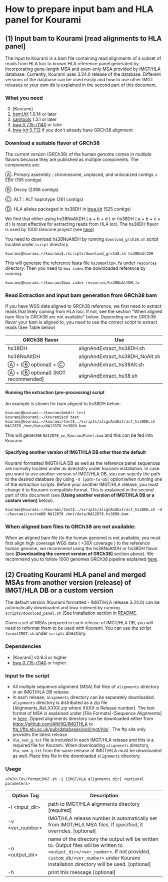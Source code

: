 # How to prepare input bam and HLA panel for Kourami

## (1) Input bam to Kourami [read alignments to HLA panel]
The input to Kourami is a bam file containing read alignments of a subset of reads from HLA loci to known HLA reference panel generated by incorporating gene-length MSA and exon-only MSA provided by IMGT/HLA database. Currently, Kourami uses 3.24.0 release of the database. Different versions of the database can be used easily and how to use other IMGT releases or your own db is explained in the second part of this document.

### What you need 
0. [Kourami]
1. [bamUtil](https://github.com/statgen/bamUtil/releases/tag/v1.0.14) 1.0.14 or later
2. [samtools](https://github.com/samtools/samtools) 1.3.1 or later
3. [bwa 0.7.15-r1140](https://github.com/lh3/bwa) or later
4. [bwa-kit 0.7.12](https://github.com/lh3/bwa/tree/master/bwakit) if you don't already have GRCh38 alignment


### Download a suitable flavor of GRCh38
The current version (GRCh38) of the human genome comes in multiple flavors because they are published as multiple components. The components are:

&#9398;. Primary assembly : chromosome, unplaced, and unlocaized contigs + EBV (195 contigs)

&#9399;. Decoy (2386 contigs) 

&#9400;. ALT : ALT haplotype (261 contigs)

&#9401;. HLA alleles packaged in hs38DH in [bwa.kit](https://github.com/lh3/bwa/tree/master/bwakit) (525 contigs)

We find that either using hs38NoAltDH ( a + b + d ) or hs38DH ( a + b + c + d ) is most effective for extracting reads from HLA loci. The hs38DH flavor is used by 1000 Genome project (see [here](http://ftp.1000genomes.ebi.ac.uk/vol1/ftp/data_collections/1000_genomes_project/README.1000genomes.GRCh38DH.alignment))

You need to download hs38NoAltDH by running `download_grch38.sh` script located under `script` directory
```
kourami@kourami:~/kourami$./scripts/download_grch38.sh hs38NoAltDH
```
This will generate the reference fasta file `hs38NoAltDH.fa` under `resources` directory. Then you need to `bwa index` the downloaded reference by running:
```
kourami@kourami:~/kourami$bwa index resources/hs38NoAltDH.fa	
```

### Read Extraction and input bam generation from GRCh38 bam
If you have WGS data aligned to GRCh38 reference, we first need to extract reads that likely coming from HLA loci. If not, see the section "When aligned bam files to GRCh38 are not available" below. Depending on the GRCh38 flavor your bam is aligned to, you need to use the correct script to extract reads (See Table below)

GRCh38 flavor | Use
------------------|--------------
hs38DH | alignAndExtract_hs38DH.sh
hs38NoAltDH | alignAndExtract_hs38DH_NoAlt.sh
&#9398; + (&#9399; optional) + &#9400; | alignAndExtract_hs38Alt.sh
&#9398; + (&#9399; optional) [NOT recommended] | alignAndExtract_hs38.sh

#### Running the extraction (pre-processing) script
An example is shown for bam aligned to hs38DH below:
````
kourami@kourami:~/kourami$mkdir test
kourami@kourami:~/kourami$cd test
kourami@kourami:~/kourami/test$../scripts/alignAndExtract_hs38DH.sh NA12878 /mnt/data/NA12878.hs38DH.bam
````
This will generate `NA12878_on_KouramiPanel.bam` and this can be fed into Kourami.

#### Specifying another version of IMGT/HLA DB other then the default
Kourami formatted IMGT/HLA DB as well as the reference panel sequences are normally located under `db` directotry under kourami installation. In case you want to use another version of IMGT/HLA DB, you can sepcify the path to the desired database (by using `-d [path-to-db]` option)when running one of the extraction scripts. Before your another IMGT/HLA release, you must change it to Kourami-compatible format. This is explained in the second part of this document (see **[Using another version of IMGT/HLA DB or a custom verion]** below).
````
kourami@kourami:~/kourami/test$../scripts/alignAndExtract_hs38DH.sh -d ~/kourami/customDB NA12878 /mnt/data/NA12878.hs38DH.bam
````

### When aligned bam files to GRCh38 are not available:

When an aligned bam file (to the human genome) is not available, you must first align high coverage WGS data ( >30X coverage ) to the reference human genome, we recommend using the hs38NoAltDH or hs38DH flavor (see **[Downloading the correct version of GRCh38]** section above). We recommend you to follow 1000 genomes GRCh38 pipeline explained [here](http://ftp.1000genomes.ebi.ac.uk/vol1/ftp/data_collections/1000_genomes_project/README.1000genomes.GRCh38DH.alignment). 

## (2) Creating Kourami HLA panel and merged MSAs from another version (release) of IMGT/HLA DB or a custom version
The default version (Kourami formatted - IMGT/HLA release 3.24.0) can be automatically downloaded and bwa-indexed by running ```scripts/download_panel.sh``` (See Installation section in [README](https://github.com/Kingsford-Group/kourami/blob/master/README.md).

Given a set of MSAs prepared in each release of IMGT/HLA DB, you will need to reformat them to be used with Kourami.
You can use the script `formatIMGT.sh` under `scripts` directiory.

### Dependencies
- [Kourami] v0.9.3 or higher
- [bwa 0.7.15-r1140](https://github.com/lh3/bwa) or higher

### Input to the script
- All multiple sequence alignment (MSA) flat files of `alignments` directory in an IMGT/HLA DB release.
- In each release, `alignments` directory can be separately downloaded. `alignments` directory is distributed as a zip file (Alignments_Rel_XXXX.zip where XXXX is Release number). The text format of MSA is explained under [File Formats]-[Sequence Alignments] in [here](http://www.ebi.ac.uk/ipd/imgt/hla/download.html). Zipped alignments directory can be downloaded either from https://github.com/ANHIG/IMGTHLA or ftp://ftp.ebi.ac.uk/pub/databases/ipd/imgt/hla/ . The ftp site only provides the latest release.
- `hla_nom_g.txt` file is included in each IMGT/HLA release and this is a required file for Kourami. When downloading `alignments` directory, `hla_nom_g.txt` from the same release of IMGT/HLA must be downloaded as well. Place this file in the downloaded `alignments` directory.

### Usage
````
<PATH-TO>/formatIMGT.sh -i [IMGT/HLA alignments dir] <optional parameters>
````
Option Tag | Description
------------------------ | ---------------------
-i <input_dir> | path to IMGT/HLA alignments directory [required]
-v <ver_number>| IMGT/HLA release number is automatically set from IMGT/HLA MSA files. If specified, it overrides. [optional]
-o <output_dir>| name of the directory the output will be written to. Output files will be written to `<output_dir>/<ver_number>`. If not provided, `custom_db/<ver_number>` under Kourami installation directory will be used. [optional]
-h             | print this message [optional]
